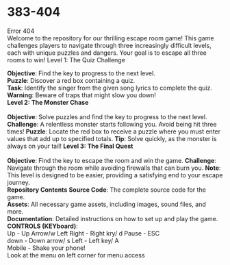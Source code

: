 # 383-404 </br>
Error 404</br>
Welcome to the repository for our thrilling escape room game! This game challenges players to navigate through three increasingly difficult levels, each with unique puzzles and dangers. Your goal is to escape all three rooms to win!
Level 1: The Quiz Challenge

**Objective**: Find the key to progress to the next level. <br>
****Puzzle****: Discover a red box containing a quiz. <br>
**Task**: Identify the singer from the given song lyrics to complete the quiz. <br>
**Warning**: Beware of traps that might slow you down!<br>
**Level 2: The Monster Chase** <br>
<br>
**Objective**: Solve puzzles and find the key to progress to the next level.
**Challenge**: A relentless monster starts following you. Avoid being hit three times!
**Puzzle**: Locate the red box to receive a puzzle where you must enter values that add up to specified totals.
**Tip**: Solve quickly, as the monster is always on your tail!
**Level 3: The Final Quest** <br>
<br>
**Objective**: Find the key to escape the room and win the game.
**Challenge**: Navigate through the room while avoiding firewalls that can burn you.
**Note**: This level is designed to be easier, providing a satisfying end to your escape journey. <br>
**Repository Contents**
**Source Code**: The complete source code for the game. <br>
**Assets**: All necessary game assets, including images, sound files, and more. <br>
**Documentation**: Detailed instructions on how to set up and play the game. <br>
**CONTROLS (KEYboard)**: <br>
Up - Up Arrow/w Left Right - Right kry/ d Pause - ESC <br>
down - Down arrow/ s Left - Left key/ A <br>
Mobile - Shake your phone! <br>
Look at the menu on left corner for menu access
